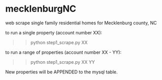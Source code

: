 # mecklenburgNC
web scrape single family residential homes for Mecklenburg county, NC

to run a single property (account number XX):
>> python step1_scrape.py XX

to run a range of properties (account number XX - YY):
>> python step1_scrape.py XX YY

New properties will be APPENDED to the mysql table.
